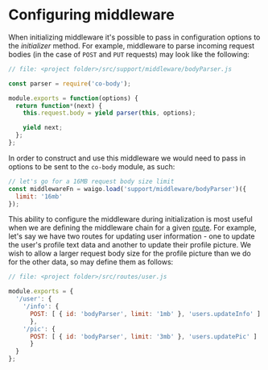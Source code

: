 # Configuring middleware

When initializing middleware it's possible to pass in configuration options to the _initializer_ method. For example, middleware to parse incoming request bodies (in the case of `POST` and `PUT` requests) may look like the following:

```javascript
// file: <project folder>/src/support/middleware/bodyParser.js

const parser = require('co-body');

module.exports = function(options) {
  return function*(next) {
    this.request.body = yield parser(this, options);

    yield next;
  };
};
```

In order to construct and use this middleware we would need to pass in options to be sent to the `co-body` module, as such:

```javascript
// let's go for a 16MB request body size limit
const middlewareFn = waigo.load('support/middleware/bodyParser')({
  limit: '16mb'
});	
```

This ability to configure the middleware during initialization is most useful when we are defining the middleware chain for a given [route](../routing/). For example, let's say we have two routes for updating user information - one to update the user's profile text data and another to update their profile picture. We wish to allow a larger request body size for the profile picture than we do for the other data, so may define them as follows:

```javascript
// file: <project folder>/src/routes/user.js

module.exports = {
  '/user': {
  	'/info': {
      POST: [ { id: 'bodyParser', limit: '1mb' }, 'users.updateInfo' ]
	  },
  	'/pic': {
      POST: [ { id: 'bodyParser', limit: '3mb' }, 'users.updatePic' ]
	  }
  }
};
```

